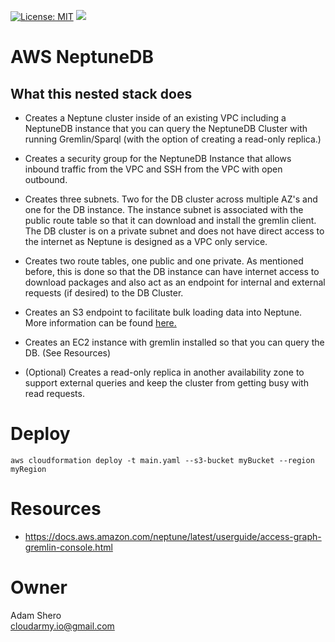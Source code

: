 [![License: MIT](https://img.shields.io/badge/License-MIT-yellow.svg)](https://opensource.org/licenses/MIT)
![](https://img.shields.io/maintenance/yes/2020.svg)
# AWS NeptuneDB

## What this nested stack does

* Creates a Neptune cluster inside of an existing VPC including a NeptuneDB instance that you can query the NeptuneDB Cluster with running Gremlin/Sparql (with the option of creating a read-only replica.)

* Creates a security group for the NeptuneDB Instance that allows inbound traffic from the VPC and SSH from the VPC with open outbound.

* Creates three subnets. Two for the DB cluster across multiple AZ's and one for the DB instance. The instance subnet is associated with the public route table so that it can download and install the gremlin client. The DB cluster is on a private subnet and does not have direct access to the internet as Neptune is designed as a VPC only service.

* Creates two route tables, one public and one private. As mentioned before, this is done so that the DB instance can have internet access to download packages and also act as an endpoint for internal and external requests (if desired) to the DB Cluster.

* Creates an S3 endpoint to facilitate bulk loading data into Neptune. More information can be found [here.](https://docs.aws.amazon.com/neptune/latest/userguide/bulk-load-data.html)

* Creates an EC2 instance with gremlin installed so that you can query the DB. (See Resources)

* (Optional) Creates a read-only replica in another availability zone to support external queries and keep the cluster from getting busy with read requests.

# Deploy
`aws cloudformation deploy -t main.yaml --s3-bucket myBucket --region myRegion`

# Resources
* https://docs.aws.amazon.com/neptune/latest/userguide/access-graph-gremlin-console.html

# Owner
Adam Shero<br>
cloudarmy.io@gmail.com
